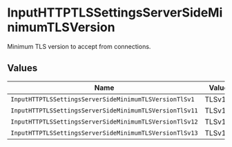 # InputHTTPTLSSettingsServerSideMinimumTLSVersion

Minimum TLS version to accept from connections.


## Values

| Name                                                    | Value                                                   |
| ------------------------------------------------------- | ------------------------------------------------------- |
| `InputHTTPTLSSettingsServerSideMinimumTLSVersionTlSv1`  | TLSv1                                                   |
| `InputHTTPTLSSettingsServerSideMinimumTLSVersionTlSv11` | TLSv1.1                                                 |
| `InputHTTPTLSSettingsServerSideMinimumTLSVersionTlSv12` | TLSv1.2                                                 |
| `InputHTTPTLSSettingsServerSideMinimumTLSVersionTlSv13` | TLSv1.3                                                 |
